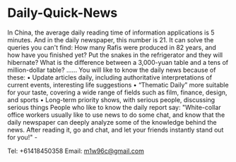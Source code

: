 # Daily-Quick-News

In China, the average daily reading time of information applications is 5 minutes. And in the daily newspaper, this number is 21. It can solve the queries you can't find: How many Rafis were produced in 82 years, and how have you finished yet? Put the snakes in the refrigerator and they will hibernate? What is the difference between a 3,000-yuan table and a tens of million-dollar table? ......
You will like to know the daily news because of these:
• Update articles daily, including authoritative interpretations of current events, interesting life suggestions
• “Thematic Daily” more suitable for your taste, covering a wide range of fields such as film, finance, design, and sports
• Long-term priority shows, with serious people, discussing serious things
People who like to know the daily report say:
"White-collar office workers usually like to use news to do some chat, and know that the daily newspaper can deeply analyze some of the knowledge behind the news. After reading it, go and chat, and let your friends instantly stand out for you!" -

Tel: +61418450358
Email: m1w96c@gmail.com
